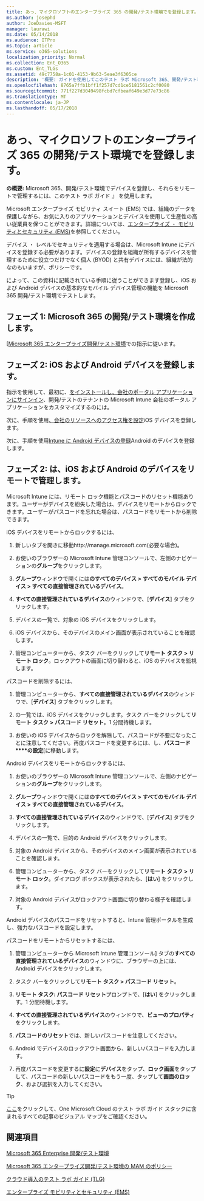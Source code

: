 ```yaml
---
title: あっ、マイクロソフトのエンタープライズ 365 の開発/テスト環境でを登録します。
ms.author: josephd
author: JoeDavies-MSFT
manager: laurawi
ms.date: 05/14/2018
ms.audience: ITPro
ms.topic: article
ms.service: o365-solutions
localization_priority: Normal
ms.collection: Ent_O365
ms.custom: Ent_TLGs
ms.assetid: 49c7758a-1c01-4153-9b63-5eae3f6305ce
description: '概要: ガイドを使用してこのテスト ラボ Microsoft 365、開発/テスト環境でデバイスを登録し、それらをリモートで管理します。'
ms.openlocfilehash: 8765a7ffb1bff1f257d7cd1ce5181561c2cf0080
ms.sourcegitcommit: 771f227d3049498fcbd7cfbeaf649e3d77e73c86
ms.translationtype: MT
ms.contentlocale: ja-JP
ms.lasthandoff: 05/17/2018
---
```

# <a name="enroll-ios-and-android-devices-in-your-microsoft-enterprise-365-devtest-environment"></a>あっ、マイクロソフトのエンタープライズ 365 の開発/テスト環境でを登録します。

 **の概要:** Microsoft 365、開発/テスト環境でデバイスを登録し、それらをリモートで管理するには、このテスト ラボ ガイド 』 を使用します。
  
Microsoft エンタープライズ モビリティ スイート (EMS) では、組織のデータを保護しながら、お気に入りのアプリケーションとデバイスを使用して生産性の高い従業員を保つことができます。詳細については、[エンタープライズ ・ モビリティとセキュリティ (EMS)](https://www.microsoft.com/cloud-platform/enterprise-mobility-security)を参照してください。
  
デバイス ・ レベルでセキュリティを適用する場合は、Microsoft Intune にデバイスを登録する必要があります。デバイスの登録を組織が所有するデバイスを管理するために役立つだけでなく個人 (BYOD) と共有デバイスには、組織が法的なのもいますが、ポリシーです。
  
によって、この資料に記載されている手順に従うことができます登録し、iOS および Android デバイスの基本的なモバイル デバイス管理の機能を Microsoft 365 開発/テスト環境でテストします。
  
## <a name="phase-1-create-your-microsoft-365-devtest-environment"></a>フェーズ 1: Microsoft 365 の開発/テスト環境を作成します。

[[Microsoft 365 エンタープライズ開発/テスト環境](the-microsoft-365-enterprise-dev-test-environment.md)での指示に従います。
  
## <a name="phase-2-enroll-your-ios-and-android-devices"></a>フェーズ 2: iOS および Android デバイスを登録します。

指示を使用して、最初に、[をインストールし、会社のポータル アプリケーションにサインイン](https://docs.microsoft.com/intune-user-help/install-and-sign-in-to-the-intune-company-portal-app-ios)、開発/テストのテナントの Microsoft Intune 会社のポータル アプリケーションをカスタマイズするのには。

次に、手順を使用[、会社のリソースへのアクセス権を設定](https://docs.microsoft.com/intune-user-help/enroll-your-device-in-intune-ios)iOS デバイスを登録します。

次に、手順を使用[Intune に Android デバイスの登録](https://docs.microsoft.com/intune-user-help/enroll-your-device-in-intune-android)Android のデバイスを登録します。

## <a name="phase-2-manage-your-ios-and-android-devices-remotely"></a>フェーズ 2: は、iOS および Android のデバイスをリモートで管理します。

Microsoft Intune には、リモート ロック機能とパスコードのリセット機能あります。ユーザーがデバイスを紛失した場合は、デバイスをリモートからロックできます。ユーザーがパスコードを忘れた場合は、パスコードをリモートから削除できます。
  
iOS デバイスをリモートからロックするには、
  
1.  新しいタブを開きに移動http://manage.microsoft.com(必要な場合)。 

2.  お使いのブラウザーの Microsoft Intune 管理コンソールで、左側のナビゲーションの**グループ**をクリックします。

3. **グループ**ウィンドウで開くには**のすべてのデバイス > すべてのモバイル デバイス > すべての直接管理されているデバイス**。
    
4. **すべての直接管理されているデバイス**のウィンドウで、[**デバイス**] タブをクリックします。
    
5. デバイスの一覧で、対象の iOS デバイスをクリックします。  
    
6. iOS デバイスから、そのデバイスのメイン画面が表示されていることを確認します。  
    
7. 管理コンピューターから、タスク バーをクリックして**リモート タスク > リモート ロック**。ロックアウトの画面に切り替わると、iOS のデバイスを監視します。
    
パスコードを削除するには、
  
1. 管理コンピューターから、**すべての直接管理されているデバイス**のウィンドウで、[**デバイス**] タブをクリックします。
    
2. の一覧では、iOS デバイスをクリックします。タスク バーをクリックして**リモート タスク > パスコード リセット**。1 分間待機します。
    
3. お使いの iOS デバイスからロックを解除して、パスコードが不要になったことに注意してください。再度パスコードを変更するには、し、**パスコード****の設定**[に移動します。
    
Android デバイスをリモートからロックするには、
  
1. お使いのブラウザーの Microsoft Intune 管理コンソールで、左側のナビゲーションの**グループ**をクリックします。
    
2. **グループ**ウィンドウで開くには**のすべてのデバイス > すべてのモバイル デバイス > すべての直接管理されているデバイス**。
    
3. **すべての直接管理されているデバイス**のウィンドウで、[**デバイス**] タブをクリックします。
    
4. デバイスの一覧で、目的の Android デバイスをクリックします。  
    
5. 対象の Android デバイスから、そのデバイスのメイン画面が表示されていることを確認します。  
    
6. 管理コンピューターから、タスク バーをクリックして**リモート タスク > リモート ロック**。ダイアログ ボックスが表示されたら、[**はい**] をクリックします。
    
7. 対象の Android デバイスがロックアウト画面に切り替わる様子を確認します。
    
Android デバイスのパスコードをリセットすると、Intune 管理ポータルを生成し、強力なパスコードを設定します。
  
パスコードをリモートからリセットするには、
  
1. 管理コンピューターから Microsoft Intune 管理コンソール] タブの**すべての直接管理されているデバイス**のウィンドウに、ブラウザーの上には、Android デバイスをクリックします。
    
2. タスク バーをクリックして**リモート タスク > パスコード リセット**。
    
3. **リモート タスク: パスコード リセット**プロンプトで、[**はい**] をクリックします。1 分間待機します。
    
4. **すべての直接管理されているデバイス**のウィンドウで、**ビューのプロパティ**をクリックします。
    
5. **パスコードのリセット**では、新しいパスコードを注意してください。
    
6. Android でデバイスのロックアウト画面から、新しいパスコードを入力します。  
    
7. 再度パスコードを変更するに**設定**に**デバイス**をタップ、**ロック画面**をタップして、パスコードの新しいパスコードをもう一度、タップして**画面のロック**、および選択を入力してください。
    

> [!TIP]
> [ここ](http://aka.ms/catlgstack)をクリックして、One Microsoft Cloud のテスト ラボ ガイド スタックに含まれるすべての記事のビジュアル マップをご確認ください。
  
## <a name="see-also"></a>関連項目

[Microsoft 365 Enterprise 開発/テスト環境](the-microsoft-365-enterprise-dev-test-environment.md)
  
[Microsoft 365 エンタープライズ開発/テスト環境の MAM のポリシー](mam-policies-for-your-microsoft-365-enterprise-dev-test-environment.md)
  
[クラウド導入のテスト ラボ ガイド (TLG)](cloud-adoption-test-lab-guides-tlgs.md)

[エンタープライズ モビリティとセキュリティ (EMS)](https://www.microsoft.com/cloud-platform/enterprise-mobility-security)


